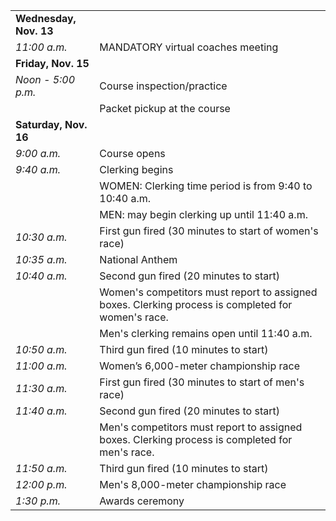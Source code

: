 ---
---
|                        |                                                                                                    |
| ---------------------- | -------------------------------------------------------------------------------------------------- |
| **Wednesday, Nov. 13** |                                                                                                    |
| *11:00 a.m.*           | MANDATORY virtual coaches meeting                                                                  |
| **Friday, Nov. 15**    |                                                                                                    |
| *Noon - 5:00 p.m.*     | Course inspection/practice                                                                         |
|                        | Packet pickup at the course                                                                        |
| **Saturday, Nov. 16**  |                                                                                                    |
| *9:00 a.m.*            | Course opens                                                                                       |
| *9:40 a.m.*            | Clerking begins                                                                                    |
|                        | WOMEN: Clerking time period is from 9:40 to 10:40 a.m.                                             |
|                        | MEN: may begin clerking up until 11:40 a.m.                                                        |
| *10:30 a.m.*           | First gun fired (30 minutes to start of women's race)                                              |
| *10:35 a.m.*           | National Anthem                                                                                    |
| *10:40 a.m.*           | Second gun fired (20 minutes to start)                                                             |
|                        | Women's competitors must report to assigned boxes. Clerking process is completed for women's race. |
|                        | Men's clerking remains open until 11:40 a.m.                                                       |
| *10:50 a.m.*           | Third gun fired (10 minutes to start)                                                              |
| *11:00 a.m.*           | Women’s 6,000-meter championship race                                                              |
| *11:30 a.m.*           | First gun fired (30 minutes to start of men's race)                                                |
| *11:40 a.m.*           | Second gun fired (20 minutes to start)                                                             |
|                        | Men's competitors must report to assigned boxes. Clerking process is completed for men's race.     |
| *11:50 a.m.*           | Third gun fired (10 minutes to start)                                                              |
| *12:00 p.m.*           | Men's 8,000-meter championship race                                                                |
| *1:30 p.m.*            | Awards ceremony                                                                                    |
